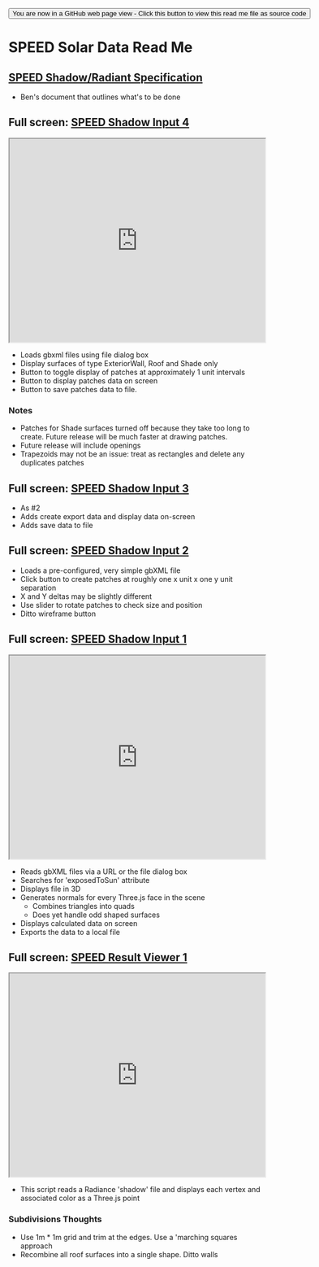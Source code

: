 <span style=display:none; >[You are now in a GitHub source code view - click this link to view Read Me file as a web page]( http://rawgit.com/ladybug-tools/spider/master/#sandbox/speed-solar-data/README.md "View file as a web page." ) </span>
<input type=button onclick="window.location.href='https://github.com/ladybug-tools/spider/blob/master/sandbox/speed-solar-data/README.md'"
value="You are now in a GitHub web page view - Click this button to view this read me file as source code" >

# SPEED Solar Data Read Me

## [SPEED Shadow/Radiant Specification]( https://rawgit.com/ladybug-tools/spider/master/#sandbox/speed-solar-data/speed-shadow-radiant-spec.md )

* Ben's document that outlines what's to be done

## Full screen: [SPEED Shadow Input 4]( http://www.ladybug.tools/spider/sandbox/speed-solar-data/speed-shadow-input-4.html )

<iframe class=iframeReadMe src="http://www.ladybug.tools/spider/sandbox/speed-solar-data/speed-shadow-input-4.html" width=100% height=400px >iframes are not displayed on github.com</iframe>

* Loads gbxml files using file dialog box
* Display surfaces of type ExteriorWall, Roof and Shade only
* Button to toggle display of patches at approximately 1 unit intervals
* Button to display patches data on screen
* Button to save patches data to file.

### Notes

* Patches for Shade surfaces turned off because they take too long to create. Future release will be much faster at drawing patches.
* Future release will include openings
* Trapezoids may not be an issue: treat as rectangles and delete any duplicates patches


## Full screen: [SPEED Shadow Input 3]( https://rawgit.com/ladybug-tools/spider/master/sandbox/speed-solar-data/speed-shadow-input-3.html )

* As #2
* Adds create export data and display data on-screen
* Adds save data to file


## Full screen: [SPEED Shadow Input 2]( https://rawgit.com/ladybug-tools/spider/master/sandbox/speed-solar-data/speed-shadow-input-2.html )

* Loads a pre-configured, very simple gbXML file
* Click button to create patches at roughly one x unit x one y unit separation
* X and Y deltas may be slightly different
* Use slider to rotate patches to check size and position
* Ditto wireframe button



## Full screen: [SPEED Shadow Input 1]( https://rawgit.com/ladybug-tools/spider/master/sandbox/speed-solar-data/speed-shadow-input-1.html )

<iframe class=iframeReadMe src="https://rawgit.com/ladybug-tools/spider/master/sandbox/speed-solar-data/speed-shadow-input-1.html" width=100% height=400px >iframes are not displayed on github.com</iframe>

* Reads gbXML files via a URL or the file dialog box
* Searches for 'exposedToSun' attribute
* Displays file in 3D
* Generates normals for every Three.js face in the scene
	* Combines triangles into quads
	* Does yet handle odd shaped surfaces
* Displays calculated data on screen
* Exports the data to a local file




## Full screen: [SPEED Result Viewer 1]( https://rawgit.com/ladybug-tools/spider/master/sandbox/speed-solar-data/speed-result-viewer-1.html )

<iframe class=iframeReadMe src="https://rawgit.com/ladybug-tools/spider/master/sandbox/speed-solar-data/speed-result-viewer-1.html" width=100% height=400px >iframes are not displayed on github.com</iframe>

* This script reads a Radiance 'shadow' file and displays each vertex and associated color as a Three.js point


### Subdivisions Thoughts

* Use 1m * 1m grid and trim at the edges. Use a 'marching squares approach
* Recombine all roof surfaces into a single shape. Ditto walls



